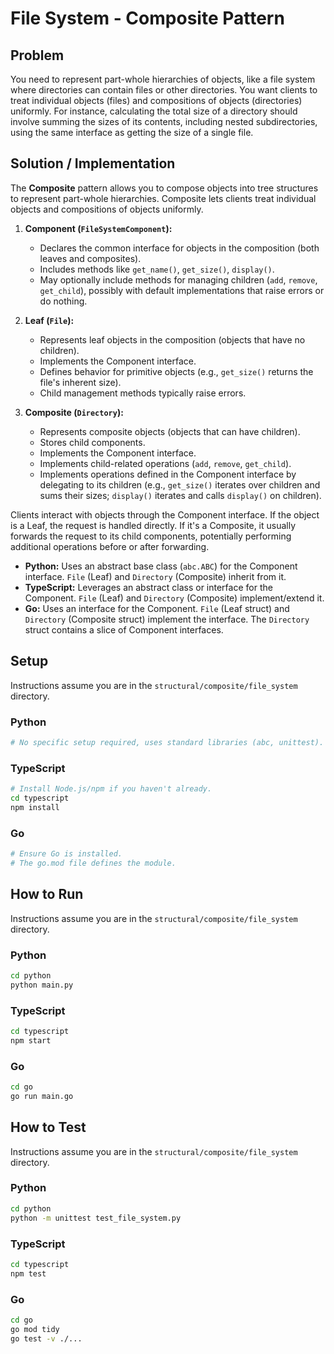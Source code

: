 # File System - Composite Pattern

## Problem

You need to represent part-whole hierarchies of objects, like a file system where directories can contain files or other directories. You want clients to treat individual objects (files) and compositions of objects (directories) uniformly. For instance, calculating the total size of a directory should involve summing the sizes of its contents, including nested subdirectories, using the same interface as getting the size of a single file.

## Solution / Implementation

The **Composite** pattern allows you to compose objects into tree structures to represent part-whole hierarchies. Composite lets clients treat individual objects and compositions of objects uniformly.

1.  **Component (`FileSystemComponent`):**

    - Declares the common interface for objects in the composition (both leaves and composites).
    - Includes methods like `get_name()`, `get_size()`, `display()`.
    - May optionally include methods for managing children (`add`, `remove`, `get_child`), possibly with default implementations that raise errors or do nothing.

2.  **Leaf (`File`):**

    - Represents leaf objects in the composition (objects that have no children).
    - Implements the Component interface.
    - Defines behavior for primitive objects (e.g., `get_size()` returns the file's inherent size).
    - Child management methods typically raise errors.

3.  **Composite (`Directory`):**
    - Represents composite objects (objects that can have children).
    - Stores child components.
    - Implements the Component interface.
    - Implements child-related operations (`add`, `remove`, `get_child`).
    - Implements operations defined in the Component interface by delegating to its children (e.g., `get_size()` iterates over children and sums their sizes; `display()` iterates and calls `display()` on children).

Clients interact with objects through the Component interface. If the object is a Leaf, the request is handled directly. If it's a Composite, it usually forwards the request to its child components, potentially performing additional operations before or after forwarding.

- **Python:** Uses an abstract base class (`abc.ABC`) for the Component interface. `File` (Leaf) and `Directory` (Composite) inherit from it.
- **TypeScript:** Leverages an abstract class or interface for the Component. `File` (Leaf) and `Directory` (Composite) implement/extend it.
- **Go:** Uses an interface for the Component. `File` (Leaf struct) and `Directory` (Composite struct) implement the interface. The `Directory` struct contains a slice of Component interfaces.

## Setup

Instructions assume you are in the `structural/composite/file_system` directory.

### Python

```bash
# No specific setup required, uses standard libraries (abc, unittest).
```

### TypeScript

```bash
# Install Node.js/npm if you haven't already.
cd typescript
npm install
```

### Go

```bash
# Ensure Go is installed.
# The go.mod file defines the module.
```

## How to Run

Instructions assume you are in the `structural/composite/file_system` directory.

### Python

```bash
cd python
python main.py
```

### TypeScript

```bash
cd typescript
npm start
```

### Go

```bash
cd go
go run main.go
```

## How to Test

Instructions assume you are in the `structural/composite/file_system` directory.

### Python

```bash
cd python
python -m unittest test_file_system.py
```

### TypeScript

```bash
cd typescript
npm test
```

### Go

```bash
cd go
go mod tidy
go test -v ./...
```
